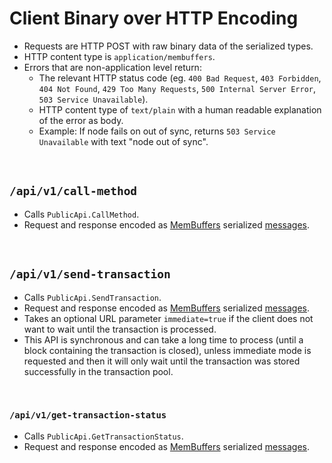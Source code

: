 # Client Binary over HTTP Encoding

* Requests are HTTP POST with raw binary data of the serialized types.
* HTTP content type is `application/membuffers`.
* Errors that are non-application level return: 
  * The relevant HTTP status code (eg. `400 Bad Request`, `403 Forbidden`, `404 Not Found`, `429 Too Many Requests`, `500 Internal Server Error`, `503 Service Unavailable`).
  * HTTP content type of `text/plain` with a human readable explanation of the error as body. 
  * Example: If node fails on out of sync, returns `503 Service Unavailable` with text "node out of sync".
  
&nbsp;
## `/api/v1/call-method`

* Calls `PublicApi.CallMethod`.
* Request and response encoded as [MemBuffers](../serialization-format.md) serialized [messages](../../interfaces/protocol/client/requests.proto).

&nbsp;
## `/api/v1/send-transaction`

* Calls `PublicApi.SendTransaction`.
* Request and response encoded as [MemBuffers](../serialization-format.md) serialized [messages](../../interfaces/protocol/client/requests.proto).
* Takes an optional URL parameter `immediate=true` if the client does not want to wait until the transaction is processed.
* This API is synchronous and can take a long time to process (until a block containing the transaction is closed), unless immediate mode is requested and then it will only wait until the transaction was stored successfully in the transaction pool.

&nbsp;
### `/api/v1/get-transaction-status`

* Calls `PublicApi.GetTransactionStatus`.
* Request and response encoded as [MemBuffers](../serialization-format.md) serialized [messages](../../interfaces/protocol/client/requests.proto).
